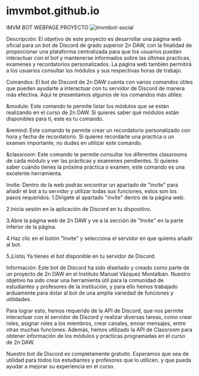 # imvmbot.github.io
IMVM BOT WEBPAGE PROYECTO
![imvmbot-social](https://github.com/ivanmvm/imvmbot.github.io/assets/113584496/5fc99b93-ff4f-498d-a853-570a891bf33e)

Descripción:
El objetivo de este proyecto es desarrollar una página web oficial para un bot de Discord de grado superior 2n DAW, con la finalidad de proporcionar una plataforma centralizada para que los usuarios puedan interactuar con el bot y mantenerse informados sobre las últimas practicas, examenes y recordatorios personalizados. La página web también permitirá a los usuarios consultar los módulos y sus respectivas horas de trabajo.

Comandos:
El bot de Discord de 2n DAW cuenta con varios comandos útiles que pueden ayudarte a interactuar con tu servidor de Discord de manera más efectiva. Aquí te presentamos algunos de los comandos más útiles:

&module: Este comando te permite listar los módulos que se están realizando en el curso de 2n DAW. Si quieres saber qué módulos están disponibles para ti, este es tu comando.

&remind: Este comando te permite crear un recordatorio personalizado con hora y fecha de recordatorio. Si quieres recordarte una practica o un examen importante, no dudes en utilizar este comando.

&classroom: Este comando te permite consultar los diferentes classrooms de cada módulo y ver las prácticas y examenes pendientes. Si quieres saber cuándo tienes la próxima práctica o examen, este comando es una excelente herramienta.

Invite:
Dentro de la web podrás encontrar un apartado de "invite" para añadir el bot a tu servidor y utilizar todas sus funciones, estos son los pasos requeridos:
1.Dírigete al apartado "invite" dentro de la página web.

2.Inicia sesión en la aplicación de Discord en tu dispositivo.

3.Abre la página web de 2n DAW y ve a la sección de "Invite" en la parte inferior de la página.

4.Haz clic en el botón "Invite" y selecciona el servidor en que quieres añadir al bot.

5.¡Listo¡ Ya tienes el bot disponible en tu servidor de Discord.

Información:
Este bot de Discord ha sido diseñado y creado como parte de un proyecto de 2n DAW en el Instituto Manuel Vázquez Montalbán. Nuestro objetivo ha sido crear una herramienta útil para la comunidad de estudiantes y profesores de la institución, y para ello hemos trabajado arduamente para dotar al bot de una amplia variedad de funciones y utilidades.

Para lograr esto, hemos requerido de la API de Discord, que nos permite interactuar con el servidor de Discord y realizar diversas tareas, como crear roles, asignar roles a los miembros, crear canales, enviar mensajes, entre otras muchas funciones. Además, hemos utilizado la API de Classroom para obtener información de los módulos y practicas programadas en el curso de 2n DAW.

Nuestro bot de Discord es completamente gratuito. Esperamos que sea de utilidad para todos los estudiantes y profesores que lo utilicen, y que pueda ayudar a mejorar su experiencia en el curso.
